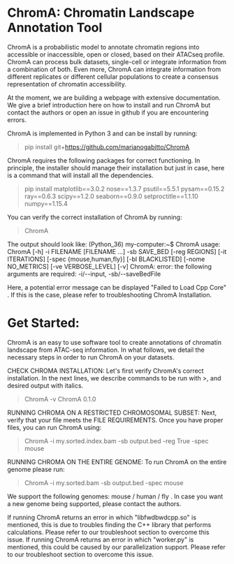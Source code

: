 # ChromA: Chromatin Landscape Annotation Tool

ChromA is a probabilistic model to annotate chromatin regions into accessible or inaccessible, open or closed, based on their ATACseq profile. ChromA can process bulk datasets, single-cell or integrate information from a combination of both. Even more, ChromA can integrate information from different replicates or different cellular populations to create a consensus representation of chromatin accessibility.

At the moment, we are building a webpage with extensive documentation. We give a brief introduction here on how to install and run ChromA but contact the authors or open an issue in github if you are encountering errors.


ChromA is implemented in Python 3 and can be install by running:
> pip install git+https://github.com/marianogabitto/ChromA

ChromA requires the following packages for correct functioning. In principle, the installer should manage their installation but just in case, here is a command that will install all the dependencies.

> pip install matplotlib==3.0.2 nose==1.3.7 psutil==5.5.1 pysam==0.15.2 ray==0.6.3 scipy==1.2.0 seaborn==0.9.0 setproctitle==1.1.10 numpy==1.15.4

You can verify the correct installation of ChromA by running:

> ChromA

The output should look like:
(Python_36) my-computer:~$ ChromA
usage: ChromA [-h] -i FILENAME [FILENAME ...] -sb SAVE_BED [-reg REGIONS]
              [-it ITERATIONS] [-spec {mouse,human,fly}] [-bl BLACKLISTED]
              [-nome NO_METRICS] [-ve VERBOSE_LEVEL] [-v]
ChromA: error: the following arguments are required: -i/--input, -sb/--saveBedFile

Here, a potential error message can be displayed "Failed to Load Cpp Core" . If this is the case, please refer to troubleshooting ChromA Installation.


# Get Started:
ChromA is an easy to use software tool to create annotations of chromatin landscape from ATAC-seq information. In what follows, we detail the necessary steps in order to run ChromA on your datasets.

CHECK CHROMA INSTALLATION:  Let's first verify ChromA's correct installation. In the next lines, we describe commands to be run with >, and desired output with italics.

> ChromA -v
ChromA 0.1.0

RUNNING CHROMA ON A RESTRICTED CHROMOSOMAL SUBSET:  Next, verify that your file meets the FILE REQUIREMENTS. Once you have proper files, you can run ChromA using:

> ChromA -i my.sorted.index.bam  -sb output.bed -reg True -spec mouse

RUNNING CHROMA ON THE ENTIRE GENOME: To run ChromA on the entire genome please run:
> ChromA -i my.sorted.bam  -sb output.bed -spec mouse

We support the following genomes: mouse / human / fly . In case you want a new genome being supported, please contact the authors.

If running ChromA returns an error in which "libfwdbwdcpp.so" is mentioned, this is due to troubles finding the C++ library that performs calculations. Please refer to our troubleshoot section to overcome this issue.
If running ChromA returns an error in which "worker.py" is mentioned, this could be caused by our parallelization support. Please refer to our troubleshoot section to overcome this issue.
